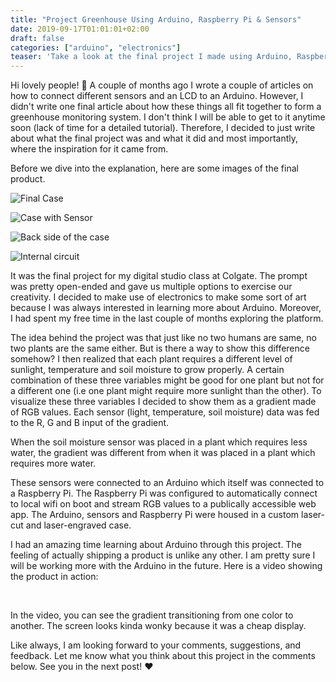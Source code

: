 ```yaml
---
title: "Project Greenhouse Using Arduino, Raspberry Pi & Sensors"
date: 2019-09-17T01:01:01+02:00
draft: false
categories: ["arduino", "electronics"]
teaser: 'Take a look at the final project I made using Arduino, Raspberry Pi & a couple of sensors for a digital studio class. I have also written some in-process articles about this project in the past.'
---
```


Hi lovely people! :wave: A couple of months ago I wrote a couple of articles on how to connect different sensors and an LCD to an Arduino. However, I didn't write one final article about how these things all fit together to form a greenhouse monitoring system. I don't think I will be able to get to it anytime soon (lack of time for a detailed tutorial). Therefore, I decided to just write about what the final project was and what it did and most importantly, where the inspiration for it came from.

Before we dive into the explanation, here are some images of the final product.

![Final Case](/images/arduino-greenhouse/case.jpg)

![Case with Sensor](/images/arduino-greenhouse/case_with_sensor.jpg)

![Back side of the case](/images/arduino-greenhouse/back-side.jpg)

![Internal circuit](/images/arduino-greenhouse/internal.jpg)

It was the final project for my digital studio class at Colgate. The prompt was pretty open-ended and gave us multiple options to exercise our creativity. I decided to make use of electronics to make some sort of art because I was always interested in learning more about Arduino. Moreover, I had spent my free time in the last couple of months exploring the platform.

The idea behind the project was that just like no two humans are same, no two plants are the same either. But is there a way to show this difference somehow? I then realized that each plant requires a different level of sunlight, temperature and soil moisture to grow properly. A certain combination of these three variables might be good for one plant but not for a different one (i.e one plant might require more sunlight than the other). To visualize these three variables I decided to show them as a gradient made of RGB values. Each sensor (light, temperature, soil moisture) data was fed to the R, G and B input of the gradient. 

When the soil moisture sensor was placed in a plant which requires less water, the gradient was different from when it was placed in a plant which requires more water.

These sensors were connected to an Arduino which itself was connected to a Raspberry Pi. The Raspberry Pi was configured to automatically connect to local wifi on boot and stream RGB values to a publically accessible web app. The Arduino, sensors and Raspberry Pi were housed in a custom laser-cut and laser-engraved case.

I had an amazing time learning about Arduino through this project. The feeling of actually shipping a product is unlike any other. I am pretty sure I will be working more with the Arduino in the future. Here is a video showing the product in action:

<!-- <div style="width:100%;height:480px;background-color:black;text-align:center;">
  <video style="height:100%;" controls>
    <source src="https://lh3.googleusercontent.com/-Pw0J04e6swHvT_ZAdJMmUOpt6UTeEro27_hmYJGZ12MT_lE21nSMdSLZtCKbACrBkl42hzl74Zazc9lhL6uh-HmWlwA8h_59RnHrnrwDQh4jN9kBWPoKjmlRXEDSBVy7ZtgtWlUew=m37" type="video/mp4">
  </video>
</div> -->

<br>

In the video, you can see the gradient transitioning from one color to another. The screen looks kinda wonky because it was a cheap display. 

Like always, I am looking forward to your comments, suggestions, and feedback. Let me know what you think about this project in the comments below. See you in the next post! :heart:
